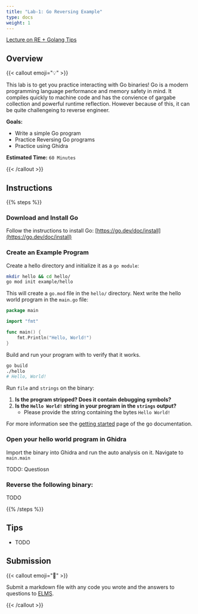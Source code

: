 ```yaml
---
title: "Lab-1: Go Reversing Example"
type: docs
weight: 1
---
```


[Lecture on RE + Golang Tips](/schedule/lectures/supplemental/reversing_tips/)

## Overview

{{< callout emoji="💡" >}}

This lab is to get you practice interacting with Go binaries! Go is a modern
programming language performance and memory safety in mind. It compiles quickly
to machine code and has the convience of gargabe collection and powerful runtime
reflection. However because of this, it can be quite challengeing to reverse
engineer.

**Goals:**

- Write a simple Go program
- Practice Reversing Go programs
- Practice using Ghidra

**Estimated Time:** `60 Minutes`

{{< /callout >}}

## Instructions

{{% steps %}}

### Download and Install Go

Follow the instructions to install Go:
[https://go.dev/doc/install](https://go.dev/doc/install)

### Create an Example Program

Create a hello directory and initialize it as a `go module`:

```sh
mkdir hello && cd hello/
go mod init example/hello
```

This will create a `go.mod` file in the `hello/` directory. Next write the hello
world program in the `main.go` file:

```go {filename=main.go}
package main

import "fmt"

func main() {
    fmt.Println("Hello, World!")
}
```

Build and run your program with to verify that it works.

```sh {filename=Bash}
go build
./hello
# Hello, World!
```

Run `file` and `strings` on the binary:

1. **Is the program stripped? Does it contain debugging symbols?**
2. **Is the `Hello World!` string in your program in the `strings` output?**
   - Please provide the string containing the bytes `Hello World!`

For more information see the
[getting started](https://go.dev/doc/tutorial/getting-started) page of the go
documentation.

### Open your hello world program in Ghidra

Import the binary into Ghidra and run the auto analysis on it. Navigate to
`main.main`

TODO: Questiosn

### Reverse the following binary:

TODO

{{% /steps %}}

## Tips

- TODO

## Submission

{{< callout emoji="📝" >}}

Submit a markdown file with any code you wrote and the answers to questions to
[ELMS](https://umd.instructure.com/courses/1374508/assignments).

{{< /callout >}}
